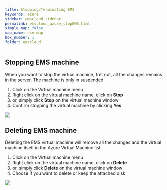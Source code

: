 ```yaml
---
title: Stopping/Terminating EMS
keywords: azure
sidebar: emscloud_sidebar
permalink: emscloud_azure_stopEMS.html
simple_map: false
map_name: usermap
box_number: 1
folder: emscloud
---
```




## Stopping EMS machine

When you want to stop the virtual machine, fret not, all the changes remains in the server. The machine is only in suspended.

1. Click on the Virtual machine menu
2. Right click on the virtual machine name, click on **Stop**
3. or, simply click **Stop** on the virtual machine window
4. Confirm stopping the virtual machine by clicking **Yes**

![](../images/emscloud/stopVM.JPG)



## Deleting EMS machine

Deleting the EMS virtual machine will remove all the changes and the virtual machine itself in the Azure Virtual Machine list. 

1. Click on the Virtual machine menu
2. Right click on the virtual machine name, click on **Delete**
3. or, simply click **Delete** on the virtual machine window
4. Choose if you want to delete or keep the attached disk

![](../images/emscloud/deleteVM.jpg)